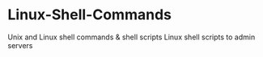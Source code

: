Linux-Shell-Commands
====================
Unix and Linux shell commands & shell scripts
Linux shell scripts to admin servers
